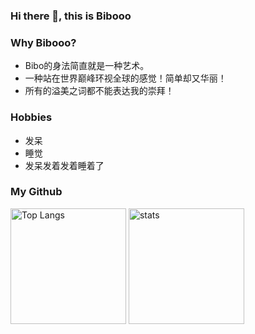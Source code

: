 ### Hi there 👋, this is Bibooo

### Why  Bibooo?
- Bibo的身法简直就是一种艺术。
- 一种站在世界巅峰环视全球的感觉！简单却又华丽！
- 所有的溢美之词都不能表达我的崇拜！


### Hobbies
 - 发呆
 - 睡觉
 - 发呆发着发着睡着了

### My Github
<img src="https://github-readme-stats.vercel.app/api/top-langs/?username=Bibooo25730&layout=compact&langs_count=8&theme=calm&role=OWNER,COLLABORATOR" alt="Top Langs" height="185px"/> <img src="https://github-readme-stats.vercel.app/api?username=Bibooo25730&count_private=true&theme=calm&show_icons=true&include_all_commits=true&role=OWNER,ORGANIZATION_MEMBER,COLLABORATOR" alt="stats" height="185px">
<!--
[![Anurag's GitHub stats](https://github-readme-stats.vercel.app/api?username=Bibooo25730)](https://github.com/anuraghazra/github-readme-stats)
** is a ✨ _special_ ✨ repository because its `README.md` (this file) appears on your GitHub profile.

Here are some ideas to get you started:

- 🔭 I’m currently working on ...
- 🌱 I’m currently learning ...
- 👯 I’m looking to collaborate on ...
- 🤔 I’m looking for help with ...
- 💬 Ask me about ...
- 📫 How to reach me: ...
- 😄 Pronouns: ...
- ⚡ Fun fact: ...
-->
